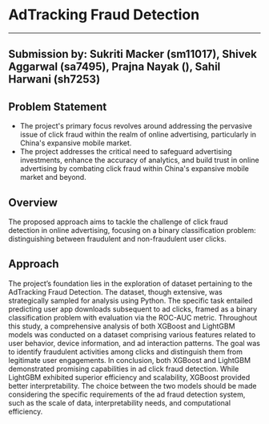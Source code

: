 # AdTracking Fraud Detection
---
Submission by: Sukriti Macker (sm11017), Shivek Aggarwal (sa7495), Prajna Nayak (), Sahil Harwani (sh7253)
---
## Problem Statement
- The project's primary focus revolves around addressing the pervasive issue of click fraud within the realm of online advertising, particularly in China's expansive mobile market.
- The project addresses the critical need to safeguard advertising investments, enhance the accuracy of analytics, and build trust in online advertising by combating click fraud within China's expansive mobile market and beyond.

## Overview
The proposed approach aims to tackle the challenge of click fraud detection in online advertising, focusing on a binary classification problem: distinguishing between fraudulent and non-fraudulent user clicks.

## Approach
The project’s foundation lies in the exploration of dataset pertaining to the AdTracking Fraud Detection. The dataset, though extensive, was strategically sampled for analysis using Python. The specific task entailed predicting user app downloads subsequent to ad clicks, framed as a binary classification problem with evaluation via the ROC-AUC metric. Throughout this study, a comprehensive analysis of both XGBoost and LightGBM models was conducted on a dataset comprising various features related to user behavior, device information, and ad interaction patterns. The goal was to identify fraudulent activities among clicks and distinguish them from legitimate user engagements. In conclusion, both XGBoost and LightGBM demonstrated promising capabilities in ad click fraud detection. While LightGBM exhibited superior efficiency and scalability, XGBoost provided better interpretability. The choice between the two models should be made considering the specific requirements of the ad fraud detection system, such as the scale of data, interpretability needs, and computational efficiency.
